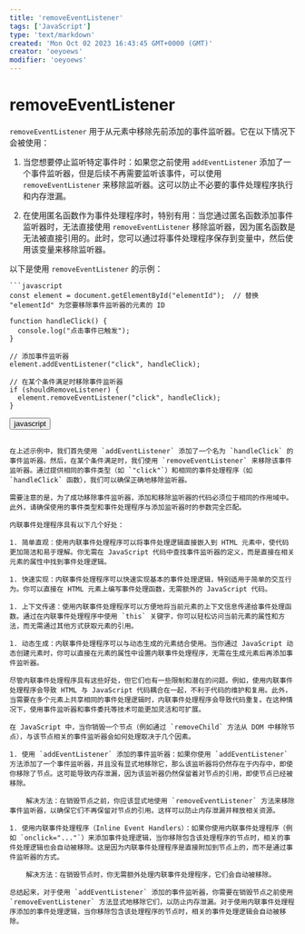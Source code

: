 ```yaml
---
title: 'removeEventListener'
tags: ['JavaScript']
type: 'text/markdown'
created: 'Mon Oct 02 2023 16:43:45 GMT+0000 (GMT)'
creator: 'oeyoews'
modifier: 'oeyoews'
---
```


# removeEventListener

`removeEventListener` 用于从元素中移除先前添加的事件监听器。它在以下情况下会被使用：

1. 当您想要停止监听特定事件时：如果您之前使用 `addEventListener` 添加了一个事件监听器，但是后续不再需要监听该事件，可以使用 `removeEventListener` 来移除监听器。这可以防止不必要的事件处理程序执行和内存泄漏。

1. 在使用匿名函数作为事件处理程序时，特别有用：当您通过匿名函数添加事件监听器时，无法直接使用 `removeEventListener` 移除监听器，因为匿名函数是无法被直接引用的。此时，您可以通过将事件处理程序保存到变量中，然后使用该变量来移除监听器。

以下是使用 `removeEventListener` 的示例：

```
```javascript
const element = document.getElementById("elementId");  // 替换 "elementId" 为您要移除事件监听器的元素的 ID

function handleClick() {
  console.log("点击事件已触发");
}

// 添加事件监听器
element.addEventListener("click", handleClick);

// 在某个条件满足时移除事件监听器
if (shouldRemoveListener) {
  element.removeEventListener("click", handleClick);
}
```

<button>javascript</button>
```

在上述示例中，我们首先使用 `addEventListener` 添加了一个名为 `handleClick` 的事件监听器。然后，在某个条件满足时，我们使用 `removeEventListener` 来移除该事件监听器。通过提供相同的事件类型（如 `"click"`）和相同的事件处理程序（如 `handleClick` 函数），我们可以确保正确地移除监听器。

需要注意的是，为了成功移除事件监听器，添加和移除监听器的代码必须位于相同的作用域中。此外，请确保使用的事件类型和事件处理程序与添加监听器时的参数完全匹配。

内联事件处理程序具有以下几个好处：

1. 简单直观：使用内联事件处理程序可以将事件处理逻辑直接嵌入到 HTML 元素中，使代码更加简洁和易于理解。你无需在 JavaScript 代码中查找事件监听器的定义，而是直接在相关元素的属性中找到事件处理逻辑。

1. 快速实现：内联事件处理程序可以快速实现基本的事件处理逻辑，特别适用于简单的交互行为。你可以直接在 HTML 元素上编写事件处理函数，无需额外的 JavaScript 代码。

1. 上下文传递：使用内联事件处理程序可以方便地将当前元素的上下文信息传递给事件处理函数。通过在内联事件处理程序中使用 `this` 关键字，你可以轻松访问当前元素的属性和方法，而无需通过其他方式获取元素的引用。

1. 动态生成：内联事件处理程序可以与动态生成的元素结合使用。当你通过 JavaScript 动态创建元素时，你可以直接在元素的属性中设置内联事件处理程序，无需在生成元素后再添加事件监听器。

尽管内联事件处理程序具有这些好处，但它们也有一些限制和潜在的问题。例如，使用内联事件处理程序会导致 HTML 与 JavaScript 代码耦合在一起，不利于代码的维护和复用。此外，当需要在多个元素上共享相同的事件处理逻辑时，内联事件处理程序会导致代码重复。在这种情况下，使用事件监听器和事件委托等技术可能更加灵活和可扩展。

在 JavaScript 中，当你销毁一个节点（例如通过 `removeChild` 方法从 DOM 中移除节点），与该节点相关的事件监听器会如何处理取决于几个因素。

1. 使用 `addEventListener` 添加的事件监听器：如果你使用 `addEventListener` 方法添加了一个事件监听器，并且没有显式地移除它，那么该监听器将仍然存在于内存中，即使你移除了节点。这可能导致内存泄漏，因为该监听器仍然保留着对节点的引用，即使节点已经被移除。

    解决方法：在销毁节点之前，你应该显式地使用 `removeEventListener` 方法来移除事件监听器，以确保它们不再保留对节点的引用。这样可以防止内存泄漏并释放相关资源。

1. 使用内联事件处理程序（Inline Event Handlers）：如果你使用内联事件处理程序（例如 `onclick="..."`）来添加事件处理逻辑，当你移除包含该处理程序的节点时，相关的事件处理逻辑也会自动被移除。这是因为内联事件处理程序是直接附加到节点上的，而不是通过事件监听器的方式。

    解决方法：在销毁节点时，你无需额外处理内联事件处理程序，它们会自动被移除。

总结起来，对于使用 `addEventListener` 添加的事件监听器，你需要在销毁节点之前使用 `removeEventListener` 方法显式地移除它们，以防止内存泄漏。对于使用内联事件处理程序添加的事件处理逻辑，当你移除包含该处理程序的节点时，相关的事件处理逻辑会自动被移除。
